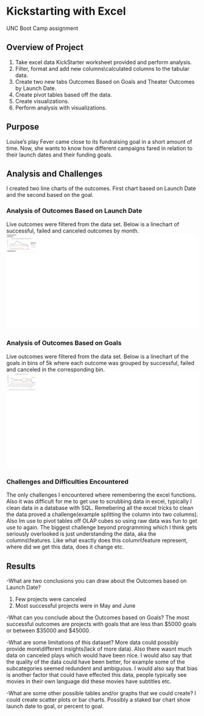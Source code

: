 # Kickstarting with Excel
UNC Boot Camp assignment

## Overview of Project
1. Take excel data KickStarter worksheet provided and perform analysis.   
2. Filter, format and add new columns\calculated columns to the tabular data.   
3. Create two new tabs Outcomes Based on Goals and Theater Outcomes by Launch Date.
4. Create pivot tables based off the data.  
5. Create visualizations.  
5. Perform analysis with visualizations.  
 
## Purpose
Louise’s play Fever came close to its fundraising goal in a short amount of time. Now, she wants to know how different campaigns fared in relation to their launch dates and their funding goals.

## Analysis and Challenges
I created two line charts of the outcomes.  First chart based on Launch Date and the second based on the goal.

### Analysis of Outcomes Based on Launch Date
Live outcomes were filtered from the data set.  Below is a linechart of successful, failed and canceled outcomes by month.
![Graph 1. Theater Outcomes based on Launch Dates](resources/Theater_Outcomes_vs_Launch.png)

### Analysis of Outcomes Based on Goals
Live outcomes were filtered from the data set.  Below is a linechart of the goals in bins of 5k where each outcome was grouped by successful, failed and canceled in the corresponding bin.
![Graph 2. Theater Outcomes Based on Goal Ranges](resources/Outcomes_vs_Goals.png)

### Challenges and Difficulties Encountered
The only challenges I encountered where remembering the excel functions.  Also it was difficult for me to get use to scrubbing data in excel, typically I clean data in a database with SQL.  Remebering all the excel tricks to clean the data proved a challenge(example splitting the column into two columns).  Also Im use to pivot tables off OLAP cubes so using raw data was fun to get use to again.  The biggest challenge beyond programming which I think gets seriously overlooked is just understanding the data, aka the columns\features.  Like what exactly does this column\feature represent, where did we get this data, does it change etc.
## Results

-What are two conclusions you can draw about the Outcomes based on Launch Date?
1. Few projects were canceled
2. Most successful projects were in May and June

-What can you conclude about the Outcomes based on Goals?
The most successful outcomes are projects with goals that are less than $5000 goals or between $35000 and $45000. 

-What are some limitations of this dataset?
More data could possibly provide more\different insights(lack of more data). Also there wasnt much data on canceled plays which would have been nice.  I would also say that
the quality of the data could have been better, for example some of the subcategories seemed redundent and ambiguous.  I would also say that bias is another factor that could
have effected this data, people typically see movies in their own language did these movies have subtitles etc.

-What are some other possible tables and/or graphs that we could create?
I could create scatter plots or bar charts.  Possibly a staked bar chart show launch date to goal, or percent to goal.
